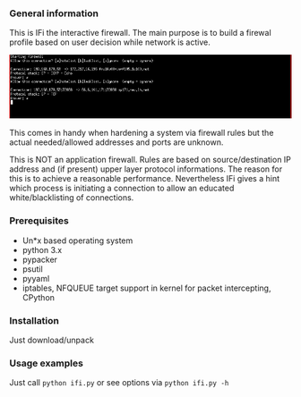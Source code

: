 ### General information
This is IFi the interactive firewall. The main purpose is to build
a firewal profile based on user decision while network is active.

<p align="center">
  <img src="https://raw.githubusercontent.com/mike01/ifi/master/screenshot.png" alt="ifi"/>
</p>

This comes in handy when hardening a system via firewall rules
but the actual needed/allowed addresses and ports are unknown.

This is NOT an application firewall. Rules are based
on source/destination IP address and (if present) upper
layer protocol informations. The reason for this is to achieve
a reasonable performance. Nevertheless IFi gives a hint
which process is initiating a connection to allow an
educated white/blacklisting of connections.

### Prerequisites
- Un*x based operating system
- python 3.x
- pypacker
- psutil
- pyyaml
- iptables, NFQUEUE target support in kernel for packet intercepting, CPython

### Installation
Just download/unpack

### Usage examples
Just call `python ifi.py` or see options via `python ifi.py -h`
